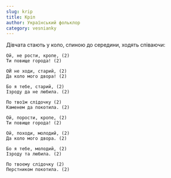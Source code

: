 ```yaml
---
slug: krip
title: Кріп
author: Український фольклор
category: vesnianky
---
```

Дівчата стають у коло, спиною до середини, ходять співаючи:

```
Ой, не рости, кропе, (2)
Ти повище города! (2)
```

```
ОЙ не ходи, старий, (2)
Да коло мого двора! (2)
```

```
Бо я тебе, старий, (2)
Ізроду да не любила. (2)
```

```
По твоїм слідочку (2)
Каменем да покотила. (2)
```

```
Ой, порости, кропе, (2)
Ти повище города! (2)
```

```
Ой, походи, молодий, (2)
Да коло мого двора. (2)
```

```
Бо я тебе, молодий, (2)
Ізроду та любила. (2)
```

```
По твоєму слідочку (2)
Перстником покотила. (2)
```
